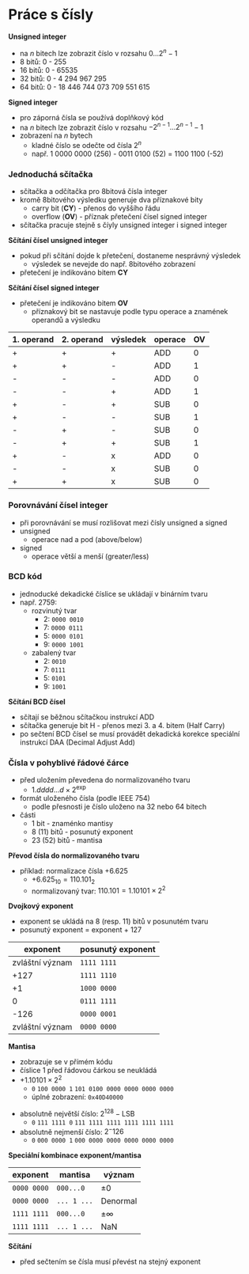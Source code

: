 # Práce s čísly

**Unsigned integer**
- na $n$ bitech lze zobrazit číslo v rozsahu $0 \dots 2^n-1$
- 8 bitů: 0 - 255
- 16 bitů: 0 - 65535
- 32 bitů: 0 - 4 294 967 295
- 64 bitů: 0 - 18 446 744 073 709 551 615

**Signed integer**
- pro záporná čísla se používá doplňkový kód
- na $n$ bitech lze zobrazit číslo v rozsahu $-2^{n-1} \dots 2^{n-1}-1$
- zobrazení na $n$ bytech
	- kladné číslo se odečte od čísla $2^n$
	- např. 1 0000 0000 (256) - 0011 0100 (52) = 1100 1100 (-52)

### Jednoduchá sčítačka

- sčítačka a odčítačka pro 8bitová čísla integer
- kromě 8bitového výsledku generuje dva příznakové bity
	- carry bit (**CY**) - přenos do vyššího řádu
	- overflow (**OV**) - příznak přetečení čísel signed integer
- sčítačka pracuje stejně s číyly unsigned integer i signed integer

**Sčítání čísel unsigned integer**
- pokud při sčítání dojde k přetečení, dostaneme nesprávný výsledek
	- výsledek se nevejde do např. 8bitového zobrazení
- přetečení je indikováno bitem **CY**

**Sčítání čísel signed integer**
- přetečení je indikováno bitem **OV**
	- příznakový bit se nastavuje podle typu operace a znamének operandů a výsledku

| 1. operand | 2. operand | výsledek | operace | OV  |
| ---------- | ---------- | -------- | ------- | --- |
| +          | +          | +        | ADD     | 0   |
| +          | +          | -        | ADD     | 1   |
| -          | -          | -        | ADD     | 0   |
| -          | -          | +        | ADD     | 1   |
| +          | -          | +        | SUB     | 0   |
| +          | -          | -        | SUB     | 1   |
| -          | +          | -        | SUB     | 0   |
| -          | +          | +        | SUB     | 1   |
| +          | -          | x        | ADD     | 0   |
| -          | -          | x        | SUB     | 0   |
| +          | +          | x        | SUB     | 0   |

### Porovnávání čísel integer

- při porovnávání se musí rozlišovat mezi čísly unsigned a signed
- unsigned
	- operace nad a pod (above/below)
- signed
	- operace větší a menší (greater/less)

### BCD kód

- jednoducké dekadické číslice se ukládají v binárním tvaru
- např. 2759:
	- rozvinutý tvar
		- 2: `0000 0010`
		- 7: `0000 0111`
		- 5: `0000 0101`
		- 9: `0000 1001`
	- zabalený tvar
		- 2: `0010`
		- 7: `0111`
		- 5: `0101`
		- 9: `1001`

**Sčítání BCD čísel**
- sčítají se běžnou sčítačkou instrukcí ADD
- sčítačka generuje bit H - přenos mezi 3. a 4. bitem (Half Carry)
- po sečtení BCD čísel se musí provádět dekadická korekce speciální instrukcí DAA (Decimal Adjust Add)

### Čísla v pohyblivé řádové čárce

- před uložením převedena do normalizovaného tvaru
	- $1.dddd\dots d \times 2^{\text{exp}}$
- formát uloženého čísla (podle IEEE 754)
	- podle přesnosti je číslo uloženo na 32 nebo 64 bitech
- části
	- 1 bit - znaménko mantisy
	- 8 (11) bitů - posunutý exponent
	- 23 (52) bitů - mantisa

**Převod čísla do normalizovaného tvaru**
- příklad: normalizace čísla +6.625
	- $+6.625_{10} = 110.101_{2}$
	- normalizovaný tvar: $110.101 = 1.10101 \times 2^2$

**Dvojkový exponent**
- exponent se ukládá na 8 (resp. 11) bitů v posunutém tvaru
- posunutý exponent = exponent + 127

| exponent        | posunutý exponent |
| --------------- | ----------------- |
| zvláštní význam | `1111 1111`       |
| +127            | `1111 1110`       |
| +1              | `1000 0000`       |
| 0               | `0111 1111`       |
| -126            | `0000 0001`       | 
| zvláštní význam | `0000 0000`       |

**Mantisa**
- zobrazuje se v přímém kódu
- číslice 1 před řádovou čárkou se neukládá
- $+1.10101 \times 2^2$
	- `0` `100 0000 1` `101 0100 0000 0000 0000 0000`
	- úplné zobrazení: `0x40D40000`

+ absolutně největší číslo: $2^{128} - \text{LSB}$
	+ `0` `111 1111 0` `111 1111 1111 1111 1111 1111`
+ absolutně nejmenší číslo: $2^-126$
	+ `0` `000 0000 1` `000 0000 0000 0000 0000 0000`

**Speciální kombinace exponent/mantisa**

| exponent    | mantisa     | význam       |
| ----------- | ----------- | ------------ |
| `0000 0000` | `000...0`   | $\pm 0$      |
| `0000 0000` | `... 1 ...` | Denormal     |
| `1111 1111` | `000...0`   | $\pm \infty$ |
| `1111 1111` | `... 1 ...` | NaN          |

**Sčítání**
- před sečtením se čísla musí převést na stejný exponent